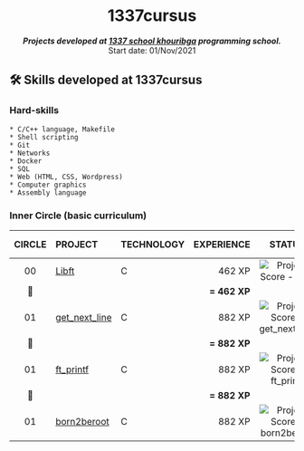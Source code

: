 <h1 align="center">
	1337cursus
</h1>

<p align="center">
	<b><i>Projects developed at <a href="https://www.1337.ma/">1337 school khouribga</a> programming school.</i></b><br>
	Start date: 01/Nov/2021 
</p>

## 🛠️ Skills developed at 1337cursus

### Hard-skills

	* C/C++ language, Makefile
	* Shell scripting
	* Git
	* Networks
	* Docker
	* SQL
	* Web (HTML, CSS, Wordpress)
	* Computer graphics
	* Assembly language

### Inner Circle (basic curriculum)

|CIRCLE	|PROJECT							|TECHNOLOGY				|EXPERIENCE		|STATUS						|ATTAINED LEVEL	|
|:-:	|:--								|:--					|--:			|:-:						|:--			|
|00		|[Libft](https://github.com/mmasstou/libft)|C						|462 XP			|![Project Score - Libft](https://badge42.herokuapp.com/api/project/mmasstou/Libft)	|level 1 - 5%	|
|:dizzy:|									|						|**= 462 XP**	|							|				|
|01		|[get_next_line](https://github.com/mmasstou/get_next_line)|C						|882 XP			|![Project Score - get_next_line](https://badge42.herokuapp.com/api/project/mmasstou/get_next_line)	|level 1 - 54%	|
|:dizzy:|									|						|**= 882 XP**	|							|				|
|01		|[ft_printf](https://github.com/mmasstou/ft_printf)|C						|882 XP			|![Project Score - ft_printf](https://badge42.herokuapp.com/api/project/mmasstou/ft_printf)	|level 2 - 2%	|
|:dizzy:|									|						|**= 882 XP**	|							|				|
|01		|[born2beroot](https://github.com/mmasstou/born2beroot)|C						|882 XP			|![Project Score - born2beroot](https://badge42.herokuapp.com/api/project/mmasstou/born2beroot/mine)	|level 2 - 24%	|
